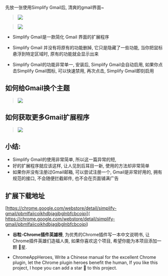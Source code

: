先放一张使用Simplify Gmail后, 清爽的gmail界面~

> ![](https://upload-images.jianshu.io/upload_images/3203841-7d2e46c01b77952a.png?imageMogr2/auto-orient/strip%7CimageView2/2/w/1240)


> ![](https://upload-images.jianshu.io/upload_images/3203841-b223d6efb3becbb2.gif?imageMogr2/auto-orient/strip)

- Simplify Gmail是一款简化 Gmail 界面的扩展程序

- Simplify Gmail 并没有将原有的功能删掉, 它只是隐藏了一些功能, 当你把鼠标悬浮到特定区域时, 原有的功能就会显示出来

- Simplify Gmail的功能非常单一, 安装后, Simplify Gmail会自动启用, 如果你点击Simplify Gmail图标, 可以快速禁用, 再次点击, Simplify Gmail即刻启用


## 如何给Gmail换个主题

> ![](https://upload-images.jianshu.io/upload_images/3203841-5b79b922377c849a.gif?imageMogr2/auto-orient/strip)


## 如何获取更多Gmail扩展程序
> ![](https://upload-images.jianshu.io/upload_images/3203841-9afb61cb79747d24.gif?imageMogr2/auto-orient/strip)


## 小结:
- Simplify Gmail的使用非常简单, 所以这一篇异常的短, 
- 好的扩展程序就应该这样, 让人见到后耳目一新, 使用的方法却非常简单
- 如果你并没有注册过Gmail邮箱, 可以尝试注册一个, Gmail是非常好用的, 拥有规范的接口, 不会随便拦截邮件, 也不会在页面铺满广告



## 扩展下载地址

[https://chrome.google.com/webstore/detail/simplify-gmail/pbmlfaiicoikhdbjagjbglnbfcbcojpj](
https://chrome.google.com/webstore/detail/simplify-gmail/pbmlfaiicoikhdbjagjbglnbfcbcojpj)






- **谷粒-Chrome插件英雄榜**, 为优秀的Chrome插件写一本中文说明书, 让Chrome插件英雄们造福人类, 如果你喜欢这个项目, 希望你能为本项目添加一颗 🌟星.

- ChromeAppHeroes, Write a Chinese manual for the excellent Chrome plugin, let the Chrome plugin heroes benefit the human, If you like this project, I hope you can add a star 🌟 to this project.

